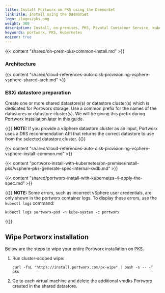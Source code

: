```yaml
---
title: Install Portworx on PKS using the DaemonSet
linkTitle: Install using the DaemonSet
logo: /logos/pks.png
weight: 300
description: Install, on-premises, PKS, Pivotal Container Service, kubernetes, k8s, air gapped
keywords: portworx, PKS, kubernetes
noicon: true
---
```


{{< content "shared/on-prem-pks-common-install.md" >}}

### Architecture

{{< content "shared/cloud-references-auto-disk-provisioning-vsphere-vsphere-shared-arch.md" >}}

### ESXi datastore preparation

Create one or more shared datastore(s) or datastore cluster(s) which is dedicated for Portworx storage. Use a common prefix for the names of the datastores or datastore cluster(s). We will be giving this prefix during Portworx installation later in this guide.

{{<info>}}
**NOTE:** If you provide a vSphere datastore cluster as an input, Portworx uses a DRS recommendation API that returns the correct datastore to use from the selected datastore cluster. 
{{</info>}}

<!--### Generating the Portworx specs -->

{{< content "shared/cloud-references-auto-disk-provisioning-vsphere-vsphere-install-common.md" >}}

{{< content "portworx-install-with-kubernetes/on-premise/install-pks/vsphere-pks-generate-spec-internal-kvdb.md" >}}

{{< content "shared/portworx-install-with-kubernetes-4-apply-the-spec.md" >}}

{{<info>}}
**NOTE:** Some errors, such as incorrect vSphere user credentials, are only shown in the portworx container logs. To display these errors, use the `kubectl logs` command:

```text
kubectl logs portworx-pod -n kube-system -c portworx
```
{{</info>}}

## Wipe Portworx installation

Below are the steps to wipe your entire Portworx installation on PKS.

1. Run cluster-scoped wipe:

    ```text
    curl -fsL "https://install.portworx.com/px-wipe" | bash -s -- -T pks
    ```

2. Go to each virtual machine and delete the additional vmdks Portworx created in the shared datastore.


<!-- commented as it's not supported
If you have **local** datastores, proceed to [Portworx install on PKS on vSphere using local datastores](/portworx-install-with-kubernetes/on-premise/install-pks/install-pks-vsphere-local).
-->
